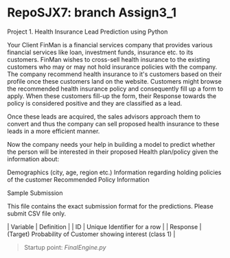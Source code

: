# RepoSJX7: branch Assign3_1
Project 1. Health Insurance Lead Prediction using Python

Your Client FinMan is a financial services company that provides various financial services like loan, investment funds, insurance etc. to its customers. FinMan wishes to cross-sell health insurance to the existing customers who may or may not hold insurance policies with the company. The company recommend health insurance to it's customers based on their profile once these customers land on the website. Customers might browse the recommended health insurance policy and consequently fill up a form to apply. When these customers fill-up the form, their Response towards the policy is considered positive and they are classified as a lead.

Once these leads are acquired, the sales advisors approach them to convert and thus the company can sell proposed health insurance to these leads in a more efficient manner.

Now the company needs your help in building a model to predict whether the person will be interested in their proposed Health plan/policy given the information about:

Demographics (city, age, region etc.)
Information regarding holding policies of the customer
Recommended Policy Information

Sample Submission

This file contains the exact submission format for the predictions. Please submit CSV file only.

| Variable | Definition |
| ID | Unique Identifier for a row |
| Response | (Target) Probability of Customer showing interest (class 1) |


> Startup point: 
>  _FinalEngine.py_
